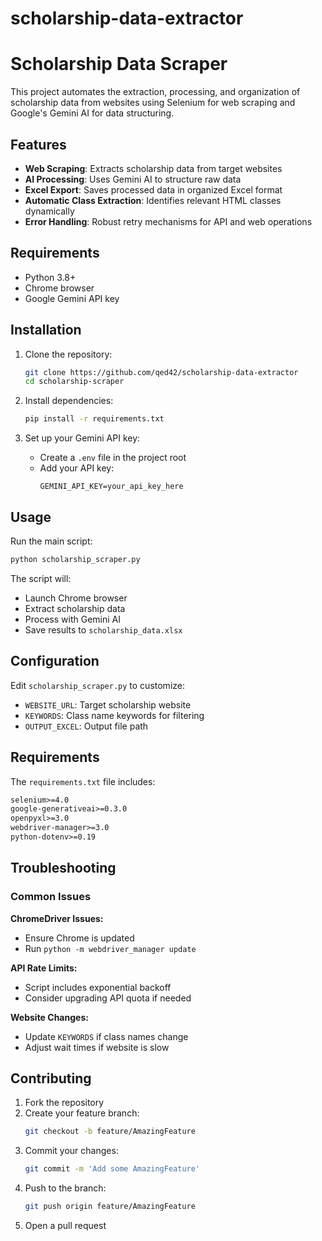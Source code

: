 # scholarship-data-extractor
# Scholarship Data Scraper

This project automates the extraction, processing, and organization of scholarship data from websites using Selenium for web scraping and Google's Gemini AI for data structuring.

## Features

- **Web Scraping**: Extracts scholarship data from target websites
- **AI Processing**: Uses Gemini AI to structure raw data
- **Excel Export**: Saves processed data in organized Excel format
- **Automatic Class Extraction**: Identifies relevant HTML classes dynamically
- **Error Handling**: Robust retry mechanisms for API and web operations

## Requirements

- Python 3.8+
- Chrome browser
- Google Gemini API key

## Installation

1. Clone the repository:
   ```bash
   git clone https://github.com/qed42/scholarship-data-extractor
   cd scholarship-scraper
   ```

2. Install dependencies:
   ```bash
   pip install -r requirements.txt
   ```

3. Set up your Gemini API key:
   - Create a `.env` file in the project root
   - Add your API key:
     ```env
     GEMINI_API_KEY=your_api_key_here
     ```

## Usage

Run the main script:
   ```bash
   python scholarship_scraper.py
   ```
The script will:
- Launch Chrome browser
- Extract scholarship data
- Process with Gemini AI
- Save results to `scholarship_data.xlsx`

## Configuration

Edit `scholarship_scraper.py` to customize:

- `WEBSITE_URL`: Target scholarship website
- `KEYWORDS`: Class name keywords for filtering
- `OUTPUT_EXCEL`: Output file path



## Requirements

The `requirements.txt` file includes:
```txt
selenium>=4.0
google-generativeai>=0.3.0
openpyxl>=3.0
webdriver-manager>=3.0
python-dotenv>=0.19
```

## Troubleshooting

### Common Issues

**ChromeDriver Issues:**
- Ensure Chrome is updated
- Run `python -m webdriver_manager update`

**API Rate Limits:**
- Script includes exponential backoff
- Consider upgrading API quota if needed

**Website Changes:**
- Update `KEYWORDS` if class names change
- Adjust wait times if website is slow

## Contributing

1. Fork the repository
2. Create your feature branch:
   ```bash
   git checkout -b feature/AmazingFeature
   ```
3. Commit your changes:
   ```bash
   git commit -m 'Add some AmazingFeature'
   ```
4. Push to the branch:
   ```bash
   git push origin feature/AmazingFeature
   ```
5. Open a pull request
